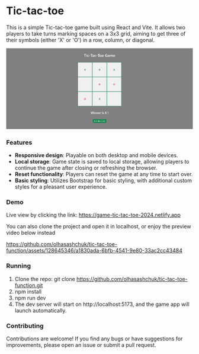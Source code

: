 # Tic-tac-toe

This is a simple Tic-tac-toe game built using React and Vite. It allows two players to take turns marking spaces on a 3x3 grid, aiming to get three of their symbols (either 'X' or 'O') in a row, column, or diagonal.

![Tic tac toe Game](src/images/tic-tac-toe-game.png)
### Features

- **Responsive design**: Playable on both desktop and mobile devices.
- **Local storage**: Game state is saved to local storage, allowing players to continue the game after closing or refreshing the browser.
- **Reset functionality**: Players can reset the game at any time to start over.
- **Basic styling**: Utilizes Bootstrap for basic styling, with additional custom styles for a pleasant user experience.

### Demo
Live view by clicking the link: https://game-tic-tac-toe-2024.netlify.app

You can also clone the project and open it in localhost, or enjoy the preview video below instead

https://github.com/olhasashchuk/tic-tac-toe-function/assets/128645346/a1830ada-6bfb-4541-9e80-33ac2cc43484


### Running
1. Clone the repo: git clone https://github.com/olhasashchuk/tic-tac-toe-function.git
2. npm install 
3. npm run dev 
4. The dev server will start on http://localhost:5173, and the game app will launch automatically.


### Contributing

Contributions are welcome! If you find any bugs or have suggestions for improvements, please open an issue or submit a pull request.
